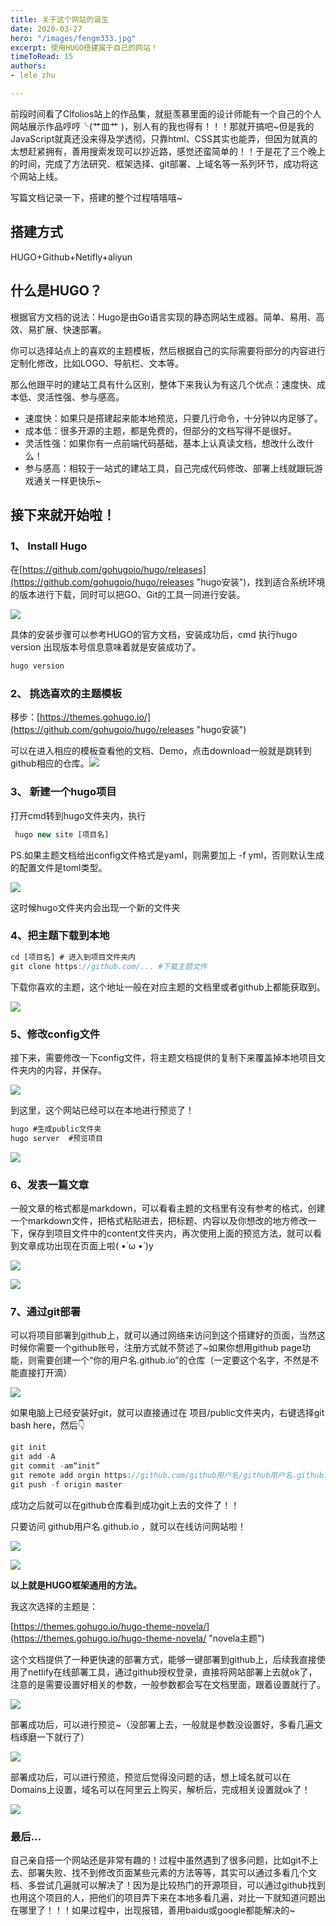 ```yaml
---
title: 关于这个网站的诞生
date: 2020-03-27
hero: "/images/fengm333.jpg"
excerpt: 使用HUGO搭建属于自己的网站！
timeToRead: 15
authors:
- lele zhu

---
```

前段时间看了Clfolios站上的作品集，就挺羡慕里面的设计师能有一个自己的个人网站展示作品哼哼╰(艹皿艹 )，别人有的我也得有！！！那就开搞吧\~但是我的JavaScript就真还没来得及学透彻，只靠html、CSS其实也能弄，但因为就真的太想赶紧拥有，善用搜索发现可以抄近路，感觉还蛮简单的！！于是花了三个晚上的时间，完成了方法研究、框架选择、git部署、上域名等一系列环节，成功将这个网站上线。

写篇文档记录一下，搭建的整个过程嘻嘻嘻\~

## 搭建方式

HUGO+Github+Netifly+aliyun

## 什么是HUGO？

根据官方文档的说法：Hugo是由Go语言实现的静态网站生成器。简单、易用、高效、易扩展、快速部署。

你可以选择站点上的喜欢的主题模板，然后根据自己的实际需要将部分的内容进行定制化修改，比如LOGO、导航栏、文本等。

那么他跟平时的建站工具有什么区别，整体下来我认为有这几个优点：速度快、成本低、灵活性强、参与感高。

* 速度快：如果只是搭建起来能本地预览，只要几行命令，十分钟以内足够了。
* 成本低：很多开源的主题，都是免费的，但部分的文档写得不是很好。
* 灵活性强：如果你有一点前端代码基础，基本上认真读文档，想改什么改什么！
* 参与感高：相较于一站式的建站工具，自己完成代码修改、部署上线就跟玩游戏通关一样更快乐\~

## **接下来就开始啦！**

### 1、 Install Hugo

在[https://github.com/gohugoio/hugo/releases](https://github.com/gohugoio/hugo/releases "hugo安装")，找到适合系统环境的版本进行下载，同时可以把GO、Git的工具一同进行安装。

![](/images/dingtalk_20210515152908.jpg)

具体的安装步骤可以参考HUGO的官方文档，安装成功后，cmd 执行hugo version 出现版本号信息意味着就是安装成功了。

```js
hugo version
```

### 2、 挑选喜欢的主题模板

移步：[https://themes.gohugo.io/](https://github.com/gohugoio/hugo/releases "hugo安装")

可以在进入相应的模板查看他的文档、Demo，点击download一般就是跳转到github相应的仓库。![](/images/dingtalk_20210515153816.jpg)

### 3、 新建一个hugo项目

打开cmd转到hugo文件夹内，执行

```js
 hugo new site [项目名]
```

PS.如果主题文档给出config文件格式是yaml，则需要加上 -f yml，否则默认生成的配置文件是toml类型。

![](/images/新建项目.gif)

这时候hugo文件夹内会出现一个新的文件夹

### 4、把主题下载到本地

```js
cd [项目名] # 进入到项目文件夹内
git clone https://github.com/... #下载主题文件
```

下载你喜欢的主题，这个地址一般在对应主题的文档里或者github上都能获取到。

![](/images/git-clone.gif)

### 5、修改config文件

接下来，需要修改一下config文件，将主题文档提供的复制下来覆盖掉本地项目文件夹内的内容，并保存。

![](/images/改配置.gif)

到这里，这个网站已经可以在本地进行预览了！

```js
hugo #生成public文件夹
hugo server  #预览项目
```

![](/images/预览.gif)

### 6、发表一篇文章

一般文章的格式都是markdown，可以看看主题的文档里有没有参考的格式，创建一个markdown文件，把格式粘贴进去，把标题、内容以及你想改的地方修改一下，保存到项目文件中的content文件夹内，再次使用上面的预览方法，就可以看到文章成功出现在页面上啦( •̀ ω •́ )y

![](/images/q5j6w-emiae.gif)

![](/images/mmz0i-pz2uj-1.gif)

### 7、通过git部署

可以将项目部署到github上，就可以通过网络来访问到这个搭建好的页面，当然这时候你需要一个github账号，注册方式就不赘述了\~如果你想用github page功能，则需要创建一个“你的用户名.github.io”的仓库（一定要这个名字，不然是不能直接打开滴）

![](/images/cangku.gif)

如果电脑上已经安装好git，就可以直接通过在 项目/public文件夹内，右键选择git bash here，然后👇

```js
git init
git add -A
git commit -am“init”
git remote add orgin https://github.com/github用户名/github用户名.github.io.git
git push -f origin master
```

成功之后就可以在github仓库看到成功git上去的文件了！！

只要访问 github用户名.github.io ，就可以在线访问网站啦！

![](/images/git.gif)

![](/images/777.gif)

**以上就是HUGO框架通用的方法。**

我这次选择的主题是：

[https://themes.gohugo.io/hugo-theme-novela/](https://themes.gohugo.io/hugo-theme-novela/ "novela主题")

这个文档提供了一种更快速的部署方式，能够一键部署到github上，后续我直接使用了netlify在线部署工具，通过github授权登录，直接将网站部署上去就ok了，注意的是需要设置好相关的参数，一般参数都会写在文档里面，跟着设置就行了。

![](/images/2.png)

部署成功后，可以进行预览\~（没部署上去，一般就是参数没设置好，多看几遍文档琢磨一下就行了）

![](/images/3.png)

部署成功后，可以进行预览，预览后觉得没问题的话，想上域名就可以在Domains上设置，域名可以在阿里云上购买，解析后，完成相关设置就ok了！

![](/images/4.png)

### 最后...

自己亲自搭一个网站还是非常有趣的！过程中虽然遇到了很多问题，比如git不上去、部署失败、找不到修改页面某些元素的方法等等，其实可以通过多看几个文档、多尝试几遍就可以解决了！因为是比较热门的开源项目，可以通过github找到也用这个项目的人，把他们的项目弄下来在本地多看几遍，对比一下就知道问题出在哪里了！！！如果过程中，出现报错，善用baidu或google都能解决的\~